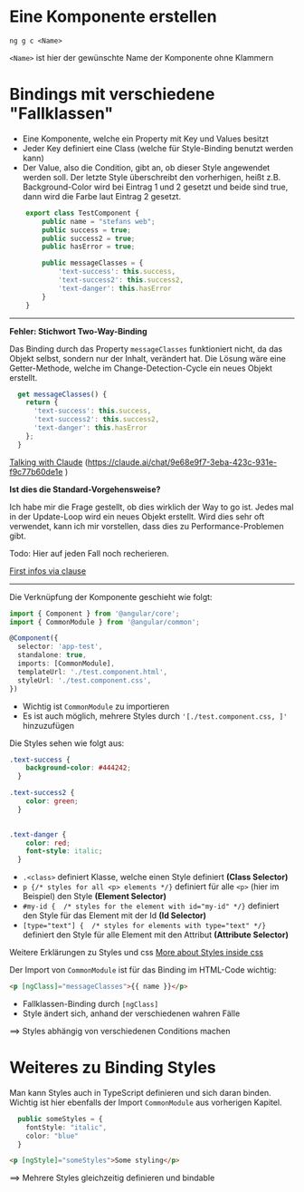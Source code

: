 # Eine Komponente erstellen

```
ng g c <Name>
```

`<Name>` ist hier der gewünschte Name der Komponente ohne Klammern

# Bindings mit verschiedene "Fallklassen"

- Eine Komponente, welche ein Property mit Key und Values besitzt
- Jeder Key definiert eine Class (welche für Style-Binding benutzt werden kann)
- Der Value, also die Condition, gibt an, ob dieser Style angewendet werden soll. Der letzte Style überschreibt den vorherhigen, heißt z.B. Background-Color wird bei Eintrag 1 und 2 gesetzt und beide sind true, dann wird die Farbe laut Eintrag 2 gesetzt.


```ts
    export class TestComponent {
        public name = "stefans web";
        public success = true;
        public success2 = true;
        public hasError = true;

        public messageClasses = {
            'text-success': this.success,
            'text-success2': this.success2,
            'text-danger': this.hasError
        }
    }
```
___________________
**Fehler: Stichwort Two-Way-Binding**

Das Binding durch das Property `messageClasses` funktioniert nicht, da das Objekt selbst, sondern nur der Inhalt, verändert hat. Die Lösung wäre eine Getter-Methode, welche im Change-Detection-Cycle ein neues Objekt erstellt.

```ts   
  get messageClasses() {
    return {
      'text-success': this.success,
      'text-success2': this.success2,
      'text-danger': this.hasError
    };
  }
```

[Talking with Claude](angular-change-detection-explanation.md) (https://claude.ai/chat/9e68e9f7-3eba-423c-931e-f9c77b60de1e )


**Ist dies die Standard-Vorgehensweise?**

Ich habe mir die Frage gestellt, ob dies wirklich der Way to go ist. Jedes mal in der Update-Loop wird ein neues Objekt erstellt. Wird dies sehr oft verwendet, kann ich mir vorstellen, dass dies zu Performance-Problemen gibt.

Todo: Hier auf jeden Fall noch recherieren.

[First infos via clause](angular-performance-optimization.md) 
___________________


Die Verknüpfung der Komponente geschieht wie folgt:
```ts
import { Component } from '@angular/core';
import { CommonModule } from '@angular/common';

@Component({
  selector: 'app-test',
  standalone: true,
  imports: [CommonModule],
  templateUrl: './test.component.html',
  styleUrl: './test.component.css',
})
```

- Wichtig ist `CommonModule` zu importieren
- Es ist auch möglich, mehrere Styles durch `'[./test.component.css, ]'` hinzuzufügen
       
Die Styles sehen wie folgt aus:

```css
.text-success {
    background-color: #444242;
  }

.text-success2 {
    color: green;
  }

  
.text-danger {
    color: red;
    font-style: italic;
  }
```

- `.<class>` definiert Klasse, welche einen Style definiert **(Class Selector)**
- `p {/* styles for all <p> elements */}` definiert für alle `<p>` (hier im Beispiel) den Style **(Element Selector)**
- `#my-id {  /* styles for the element with id="my-id" */}` definiert den Style für das Element mit der Id **(Id Selector)**
- `[type="text"] {  /* styles for elements with type="text" */}` definiert den Style für alle Element mit den Attribut **(Attribute Selector)**

Weitere Erklärungen zu Styles und css [More about Styles inside css](css-basics-explanation.md)


Der Import von `CommonModule` ist für das Binding im HTML-Code wichtig:

```html
<p [ngClass]="messageClasses">{{ name }}</p>
```

- Fallklassen-Binding durch `[ngClass]`
- Style ändert sich, anhand der verschiedenen wahren Fälle

==> Styles abhängig von verschiedenen Conditions machen

# Weiteres zu Binding Styles 

Man kann Styles auch in TypeScript definieren und sich daran binden. Wichtig ist hier ebenfalls der Import `CommonModule` aus vorherigen Kapitel.

```ts
  public someStyles = {
    fontStyle: "italic",
    color: "blue"
  }
```

```html
<p [ngStyle]="someStyles">Some styling</p>
```

==> Mehrere Styles gleichzeitig definieren und bindable
